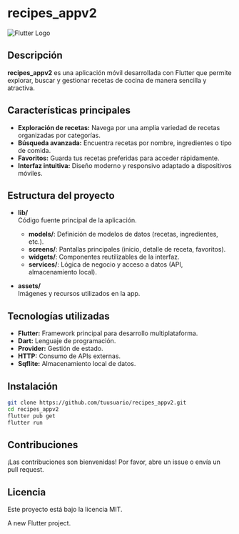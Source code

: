 # recipes_appv2
  
![Flutter Logo](https://flutter.dev/assets/images/shared/brand/flutter/logo/flutter-lockup.png)

## Descripción

**recipes_appv2** es una aplicación móvil desarrollada con Flutter que permite explorar, buscar y gestionar recetas de cocina de manera sencilla y atractiva.

## Características principales

- **Exploración de recetas:** Navega por una amplia variedad de recetas organizadas por categorías.
- **Búsqueda avanzada:** Encuentra recetas por nombre, ingredientes o tipo de comida.
- **Favoritos:** Guarda tus recetas preferidas para acceder rápidamente.
- **Interfaz intuitiva:** Diseño moderno y responsivo adaptado a dispositivos móviles.

## Estructura del proyecto

- **lib/**  
  Código fuente principal de la aplicación.
  - **models/**: Definición de modelos de datos (recetas, ingredientes, etc.).
  - **screens/**: Pantallas principales (inicio, detalle de receta, favoritos).
  - **widgets/**: Componentes reutilizables de la interfaz.
  - **services/**: Lógica de negocio y acceso a datos (API, almacenamiento local).

- **assets/**  
  Imágenes y recursos utilizados en la app.

## Tecnologías utilizadas

- **Flutter:** Framework principal para desarrollo multiplataforma.
- **Dart:** Lenguaje de programación.
- **Provider:** Gestión de estado.
- **HTTP:** Consumo de APIs externas.
- **Sqflite:** Almacenamiento local de datos.

## Instalación

```bash
git clone https://github.com/tuusuario/recipes_appv2.git
cd recipes_appv2
flutter pub get
flutter run
```

## Contribuciones

¡Las contribuciones son bienvenidas! Por favor, abre un issue o envía un pull request.

## Licencia

Este proyecto está bajo la licencia MIT.

A new Flutter project.
